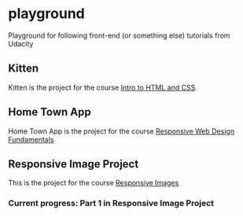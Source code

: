# playground
Playground for following front-end (or something else) tutorials from Udacity

## Kitten
Kitten is the project for the course [Intro to HTML and CSS](https://www.udacity.com/course/intro-to-html-and-css--ud304).

## Home Town App
Home Town App is the project for the course [Responsive Web Design Fundamentals](https://www.udacity.com/course/responsive-web-design-fundamentals--ud893)

## Responsive Image Project
This is the project for the course [Responsive Images](https://www.udacity.com/course/responsive-images--ud882)

### Current progress: Part 1 in Responsive Image Project
